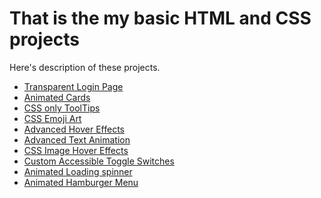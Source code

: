 <h1>That is the my basic HTML and CSS projects</h1>
<P>Here's description of these projects.</P>

<ul>
    <li class="projescts1">
    <a href="https://anoop-rajoriya.github.io/basic-html-css-js-porjects/Transparent-loginForm(html,css)/"  >Transparent Login Page</a>
    </li>
    <li class="projescts2">
    <a href="https://anoop-rajoriya.github.io/basic-html-css-js-porjects/Animated%20cards(html,css)/"  >Animated Cards</a>
    </li>
    <li class="projescts3">
    <a href="https://anoop-rajoriya.github.io/basic-html-css-js-porjects/css-tooltip(html,css)/" >CSS only ToolTips</a>
    </li>
    <li class="projescts4">
    <a href="https://anoop-rajoriya.github.io/basic-html-css-js-porjects/Emoji-practise(html,css)/" >CSS Emoji Art</a>
    </li>
    <li class="projescts5">
    <a href="https://anoop-rajoriya.github.io/basic-html-css-js-porjects/Animeted-hover-button(html,css)/" >Advanced Hover Effects</a>
    </li>
    <li class="projescts6">
    <a href="https://anoop-rajoriya.github.io/basic-html-css-js-porjects/Animated-text-hover(html,css)/" >Advanced Text Animation</a>
    </li>
    <li class="projescts7">
    <a href="https://anoop-rajoriya.github.io/basic-html-css-js-porjects/Animated-Image-hover(html,css)/" >CSS Image Hover Effects</a>
    </li>
    <li class="projescts8">
    <a href="https://anoop-rajoriya.github.io/basic-html-css-js-porjects/toggel-checkBox(html,css)/" >Custom Accessible Toggle Switches</a>
    </li>
    <li class="projescts9">
    <a href="https://anoop-rajoriya.github.io/basic-html-css-js-porjects/Loding-spinner(html,css)/" >Animated Loading spinner</a>
    </li>
    <li class="projescts10">
    <a href="https://anoop-rajoriya.github.io/basic-html-css-js-porjects/animated-hamburger-menu(html,css)/" >Animated Hamburger Menu</a>
    </li>
</ul>
